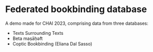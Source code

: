 # Federated bookbinding database

A demo made for CHAI 2023, comprising data from three databases:

* Texts Surrounding Texts
* Beta maṣāḥǝft
* Coptic Bookbinding (Eliana Dal Sasso)

